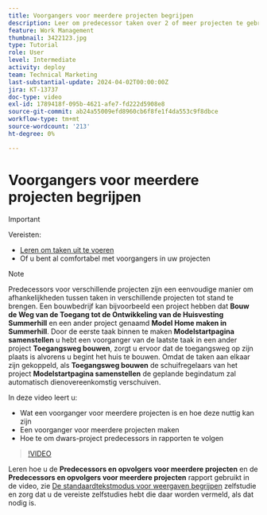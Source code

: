 ```yaml
---
title: Voorgangers voor meerdere projecten begrijpen
description: Leer om predecessor taken over 2 of meer projecten te gebruiken en te houden.
feature: Work Management
thumbnail: 3422123.jpg
type: Tutorial
role: User
level: Intermediate
activity: deploy
team: Technical Marketing
last-substantial-update: 2024-04-02T00:00:00Z
jira: KT-13737
doc-type: video
exl-id: 1789418f-095b-4621-afe7-fd222d5908e8
source-git-commit: ab24a55009efd8960cb6f8fe1f4da553c9f8dbce
workflow-type: tm+mt
source-wordcount: '213'
ht-degree: 0%

---
```


# Voorgangers voor meerdere projecten begrijpen

>[!IMPORTANT]
>
>Vereisten:
>
>* [Leren om taken uit te voeren](https://experienceleague.adobe.com/docs/workfront-learn/tutorials-workfront/manage-work/tasks/learn-to-sequence-tasks.html?lang=en)
>* Of u bent al comfortabel met voorgangers in uw projecten

>[!NOTE]
>
>Predecessors voor verschillende projecten zijn een eenvoudige manier om afhankelijkheden tussen taken in verschillende projecten tot stand te brengen. Een bouwbedrijf kan bijvoorbeeld een project hebben dat **Bouw de Weg van de Toegang tot de Ontwikkeling van de Huisvesting Summerhill** en een ander project genaamd **Model Home maken in Summerhill**. Door de eerste taak binnen te maken **Modelstartpagina samenstellen** u hebt een voorganger van de laatste taak in een ander project **Toegangsweg bouwen**, zorgt u ervoor dat de toegangsweg op zijn plaats is alvorens u begint het huis te bouwen. Omdat de taken aan elkaar zijn gekoppeld, als **Toegangsweg bouwen** de schuifregelaars van het project **Modelstartpagina samenstellen** de geplande begindatum zal automatisch dienovereenkomstig verschuiven.


In deze video leert u:

* Wat een voorganger voor meerdere projecten is en hoe deze nuttig kan zijn
* Een voorganger voor meerdere projecten maken
* Hoe te om dwars-project predecessors in rapporten te volgen

>[!VIDEO](https://video.tv.adobe.com/v/3422123/?quality=12&learn=on)

Leren hoe u de **Predecessors en opvolgers voor meerdere projecten** en de **Predecessors en opvolgers voor meerdere projecten** rapport gebruikt in de video, zie [De standaardtekstmodus voor weergaven begrijpen](https://experienceleague.adobe.com/docs/workfront-learn/tutorials-workfront/reporting/intermediate-reporting/basic-text-mode-for-views.html?lang=en) zelfstudie en zorg dat u de vereiste zelfstudies hebt die daar worden vermeld, als dat nodig is.
